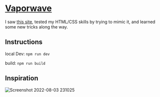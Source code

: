 # [Vaporwave](https://vaporwave-evanhanawalt.vercel.app/)

I saw [this site](https://trashtastetour22.com/), tested my HTML/CSS skills by trying to mimic it, and learned some new tricks along the way.


## Instructions

local Dev: `npm run dev`

build: `npm run build`


## Inspiration 


![Screenshot 2022-08-03 231025](https://user-images.githubusercontent.com/9358828/182754859-278b4b02-30b7-47bb-a587-c26b1cb3cccb.png)

